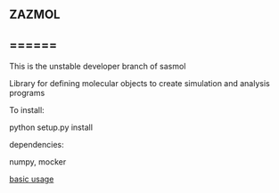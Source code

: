 ## ZAZMOL
## ======

This is the unstable developer branch of sasmol

Library for defining molecular objects to create simulation and analysis programs

To install:

python setup.py install

dependencies:

numpy,
mocker

[basic usage](doc_files/basic_usage.html)

